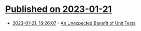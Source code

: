 # [Published on 2023-01-21](index.md)

* [2023-01-21, 16:26:07](https://news.ycombinator.com/item?id=34467523) - [An Unexpected Benefit of Unit Tests](https://matthewc.dev/musings/unit-tests/)
